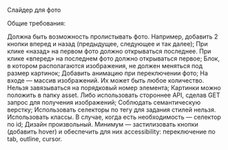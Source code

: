 Слайдер для фото

Общие требования:

Должна быть возможность пролистывать фото. Например, добавить 2 кнопки вперед и назад (предыдущее, следующее и так далее);
При клике «назад» на первом фото должно открываться последнее. При клике «вперед» на последнем фото должно открываться первое;
Блок, в котором располагаются изображения, не должен меняться под размер картинок;
Добавить анимацию при переключении фото;
На входе — массив изображений. Их может быть любое количество. Нельзя завязываться на порядковый номер элемента;
Картинки можно положить в папку asset. Либо использовать стороннее API, сделав GET запрос для получения изображений;
Соблюдать семантическую верстку;
Использовать селекторы по тегу для задания стилей нельзя. Использовать классы. В случае, когда есть необходимость — селектор по id;
Дизайн произвольный. Минимум — застилизовать кнопки (добавить hover) и обеспечить для них accessibility: переключение по tab, outline, cursor.
